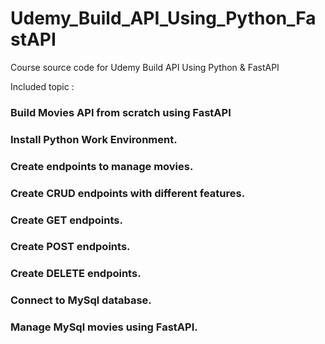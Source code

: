 # Udemy_Build_API_Using_Python_FastAPI
Course source code for Udemy Build API Using Python &amp; FastAPI 

Included topic :

### Build Movies API from scratch using FastAPI
### Install Python Work Environment.
### Create endpoints to manage movies.
### Create CRUD endpoints with different features.
### Create GET endpoints.
### Create POST endpoints.
### Create DELETE endpoints.
### Connect to MySql database.
### Manage MySql movies using FastAPI.

